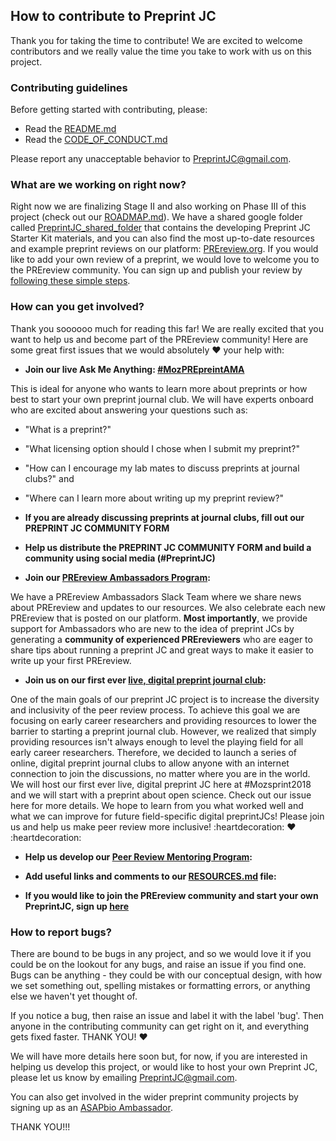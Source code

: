 ## How to contribute to Preprint JC

Thank you for taking the time to contribute! We are excited to welcome contributors and we really value the time you take to work with us on this project.

### Contributing guidelines
Before getting started with contributing, please:
* Read the [README.md](https://github.com/SamanthaHindle/preprint_JournalClub/blob/master/README.md)
* Read the [CODE_OF_CONDUCT.md](https://github.com/SamanthaHindle/preprint_JournalClub/blob/master/CODE_OF_CONDUCT.md)

Please report any unacceptable behavior to PreprintJC@gmail.com.

### What are we working on right now?
Right now we are finalizing Stage II and also working on Phase III of this project (check out our [ROADMAP.md](https://github.com/SamanthaHindle/preprint_JournalClub/blob/master/ROADMAP.md)). We have a shared google folder called [PreprintJC_shared_folder](https://drive.google.com/open?id=1RmH0yhNtL0l75zYtwCELbaiRRwgyfXAVHu-SceMlyCM) that contains the developing Preprint JC Starter Kit materials, and you can also find the most up-to-date resources and example preprint reviews on our platform: [PREreview.org](https://prereview.org). If you would like to add your own review of a preprint, we would love to welcome you to the PREreview community. You can sign up and publish your review by [following these simple steps](https://prereview.org/users/8850/articles/199648-getting-started-on-prereview-a-step-by-step-guide). 

### How can you get involved?

Thank you soooooo much for reading this far! We are really excited that you want to help us and become part of the PREreview community! Here are some great first issues that we would absolutely :heart: your help with:

* __Join our live Ask Me Anything: [#MozPREpreintAMA](https://github.com/SamanthaHindle/preprint_JournalClub/issues/14)__

This is ideal for anyone who wants to learn more about preprints or how best to start your own preprint journal club. We will have experts onboard who are excited about answering your questions such as: 
 * "What is a preprint?" 
 * "What licensing option should I chose when I submit my preprint?"
 * "How can I encourage my lab mates to discuss preprints at journal clubs?" and 
 * "Where can I learn more about writing up my preprint review?"
 
* __If you are already discussing preprints at journal clubs, fill out our PREPRINT JC COMMUNITY FORM__ 

* __Help us distribute the PREPRINT JC COMMUNITY FORM  and build a community using social media (#PreprintJC)__

* __Join our [PREreview Ambassadors Program](https://github.com/SamanthaHindle/preprint_JournalClub/issues/13):__

We have a PREreview Ambassadors Slack Team where we share news about PREreview and updates to our resources. We also celebrate each new PREreview that is posted on our platform. **Most importantly**, we provide support for Ambassadors who are new to the idea of preprint JCs by generating a __community of experienced PREreviewers__ who are eager to share tips about running a preprint JC and great ways to make it easier to write up your first PREreview.

* __Join us on our first ever [live, digital preprint journal club](https://github.com/SamanthaHindle/preprint_JournalClub/issues/):__

One of the main goals of our preprint JC project is to increase the diversity and inclusivity of the peer review process. To achieve this goal we are focusing on early career researchers and providing resources to lower the barrier to starting a preprint journal club. However, we realized that simply providing resources isn't always enough to level the playing field for  all early career researchers. Therefore, we decided to launch a series of online, digital preprint journal clubs to allow anyone with an internet connection to join the discussions, no matter where you are in the world. We will host our first ever live, digital preprint JC here at #Mozsprint2018 and we will start with a preprint about open science. Check out our issue here for more details. We hope to learn from you what worked well and what we can improve for future field-specific digital preprintJCs! Please join us and help us make peer review more inclusive! :heartdecoration: :heart: :heartdecoration:

* __Help us develop our [Peer Review Mentoring Program](https://github.com/SamanthaHindle/preprint_JournalClub/issues/12):__



* __Add useful links and comments to our [RESOURCES.md](https://github.com/SamanthaHindle/preprint_JournalClub/blob/master/RESOURCES.md) file:__

* __If you would like to join the PREreview community and start your own PreprintJC, sign up [here]()__


### How to report bugs?

There are bound to be bugs in any project, and so we would love it if you could be on the lookout for any bugs, and raise an issue if you find one. Bugs can be anything - they could be with our conceptual design, with how we set something out, spelling mistakes or formatting errors, or anything else we haven't yet thought of.

If you notice a bug, then raise an issue and label it with the label 'bug'. Then anyone in the contributing community can get right on it, and everything gets fixed faster. THANK YOU! :heart:

We will have more details here soon but, for now, if you are interested in helping us develop this project, or would like to host your own Preprint JC, please let us know by emailing PreprintJC@gmail.com.

You can also get involved in the wider preprint community projects by signing up as an [ASAPbio Ambassador](http://asapbio.org/asapbio-ambassadors).

THANK YOU!!!
